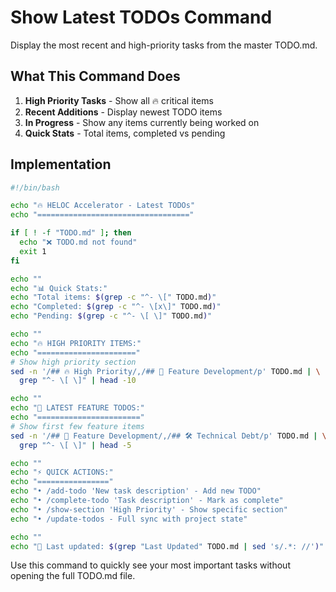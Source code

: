 # Show Latest TODOs Command

Display the most recent and high-priority tasks from the master TODO.md.

## What This Command Does

1. **High Priority Tasks** - Show all 🔥 critical items
2. **Recent Additions** - Display newest TODO items
3. **In Progress** - Show any items currently being worked on
4. **Quick Stats** - Total items, completed vs pending

## Implementation

```bash
#!/bin/bash

echo "🔥 HELOC Accelerator - Latest TODOs"
echo "=================================="

if [ ! -f "TODO.md" ]; then
  echo "❌ TODO.md not found"
  exit 1
fi

echo ""
echo "📊 Quick Stats:"
echo "Total items: $(grep -c "^- \[" TODO.md)"
echo "Completed: $(grep -c "^- \[x\]" TODO.md)"
echo "Pending: $(grep -c "^- \[ \]" TODO.md)"

echo ""
echo "🔥 HIGH PRIORITY ITEMS:"
echo "======================"
# Show high priority section
sed -n '/## 🔥 High Priority/,/## 🎯 Feature Development/p' TODO.md | \
  grep "^- \[ \]" | head -10

echo ""
echo "🎯 LATEST FEATURE TODOS:"
echo "======================="
# Show first few feature items
sed -n '/## 🎯 Feature Development/,/## 🛠️ Technical Debt/p' TODO.md | \
  grep "^- \[ \]" | head -5

echo ""
echo "⚡ QUICK ACTIONS:"
echo "================"
echo "• /add-todo 'New task description' - Add new TODO"
echo "• /complete-todo 'Task description' - Mark as complete"
echo "• /show-section 'High Priority' - Show specific section"
echo "• /update-todos - Full sync with project state"

echo ""
echo "📅 Last updated: $(grep "Last Updated" TODO.md | sed 's/.*: //')"
```

Use this command to quickly see your most important tasks without opening the full TODO.md file.